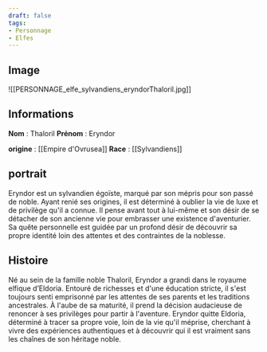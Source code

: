 ```yaml
---
draft: false
tags:
- Personnage
- Elfes
---
```


## Image

![[PERSONNAGE_elfe_sylvandiens_eryndorThaloril.jpg]]

## Informations
**Nom** : Thaloril
**Prénom** : Eryndor

**origine** : [[Empire d'Ovrusea]]
**Race** : [[Sylvandiens]]

## portrait

Eryndor est un sylvandien égoïste, marqué par son mépris pour son passé de noble. Ayant renié ses origines, il est déterminé à oublier la vie de luxe et de privilège qu'il a connue. Il pense avant tout à lui-même et son désir de se détacher de son ancienne vie pour embrasser une existence d'aventurier. Sa quête personnelle est guidée par un profond désir de découvrir sa propre identité loin des attentes et des contraintes de la noblesse.

## Histoire

Né au sein de la famille noble Thaloril, Eryndor a grandi dans le royaume elfique d’Eldoria. Entouré de richesses et d'une éducation stricte, il s'est toujours senti emprisonné par les attentes de ses parents et les traditions ancestrales. À l'aube de sa maturité, il prend la décision audacieuse de renoncer à ses privilèges pour partir à l'aventure. Eryndor quitte Eldoria, déterminé à tracer sa propre voie, loin de la vie qu'il méprise, cherchant à vivre des expériences authentiques et à découvrir qui il est vraiment sans les chaînes de son héritage noble.